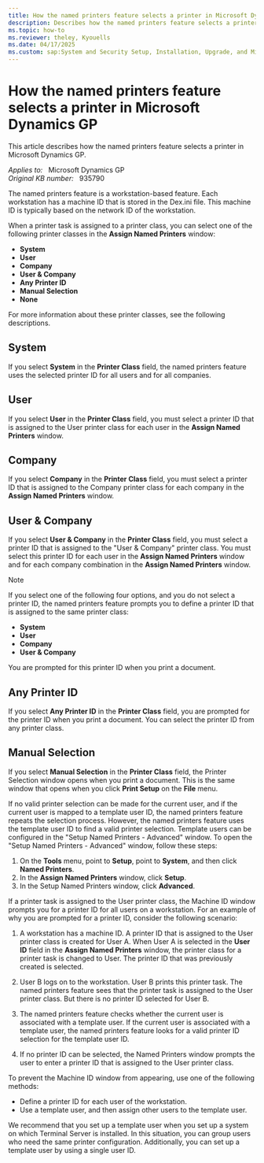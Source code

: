 ```yaml
---
title: How the named printers feature selects a printer in Microsoft Dynamics GP
description: Describes how the named printers feature selects a printer in Microsoft Dynamics GP. The named printers feature is a workstation-based feature.
ms.topic: how-to
ms.reviewer: theley, Kyouells
ms.date: 04/17/2025
ms.custom: sap:System and Security Setup, Installation, Upgrade, and Migrations
---
```

# How the named printers feature selects a printer in Microsoft Dynamics GP

This article describes how the named printers feature selects a printer in Microsoft Dynamics GP.

_Applies to:_ &nbsp; Microsoft Dynamics GP  
_Original KB number:_ &nbsp; 935790

The named printers feature is a workstation-based feature. Each workstation has a machine ID that is stored in the Dex.ini file. This machine ID is typically based on the network ID of the workstation.

When a printer task is assigned to a printer class, you can select one of the following printer classes in the **Assign Named Printers** window:

- **System**
- **User**
- **Company**
- **User & Company**
- **Any Printer ID**
- **Manual Selection**
- **None**  

For more information about these printer classes, see the following descriptions.

## System

If you select **System** in the **Printer Class** field, the named printers feature uses the selected printer ID for all users and for all companies.

## User

If you select **User** in the **Printer Class** field, you must select a printer ID that is assigned to the User printer class for each user in the **Assign Named Printers** window.

## Company

If you select **Company** in the **Printer Class** field, you must select a printer ID that is assigned to the Company printer class for each company in the **Assign Named Printers** window.

## User & Company

If you select **User & Company** in the **Printer Class** field, you must select a printer ID that is assigned to the "User & Company" printer class. You must select this printer ID for each user in the **Assign Named Printers** window and for each company combination in the **Assign Named Printers** window.

> [!NOTE]
> If you select one of the following four options, and you do not select a printer ID, the named printers feature prompts you to define a printer ID that is assigned to the same printer class:
>
> - **System**  
> - **User**  
> - **Company**  
> - **User & Company**

You are prompted for this printer ID when you print a document.

## Any Printer ID

If you select **Any Printer ID** in the **Printer Class** field, you are prompted for the printer ID when you print a document. You can select the printer ID from any printer class.

## Manual Selection

If you select **Manual Selection** in the **Printer Class** field, the Printer Selection window opens when you print a document. This is the same window that opens when you click **Print Setup** on the **File** menu.

If no valid printer selection can be made for the current user, and if the current user is mapped to a template user ID, the named printers feature repeats the selection process. However, the named printers feature uses the template user ID to find a valid printer selection. Template users can be configured in the "Setup Named Printers - Advanced" window. To open the "Setup Named Printers - Advanced" window, follow these steps:

1. On the **Tools** menu, point to **Setup**, point to **System**, and then click **Named Printers**.
2. In the **Assign Named Printers** window, click **Setup**.
3. In the Setup Named Printers window, click **Advanced**.

If a printer task is assigned to the User printer class, the Machine ID window prompts you for a printer ID for all users on a workstation. For an example of why you are prompted for a printer ID, consider the following scenario:

1. A workstation has a machine ID. A printer ID that is assigned to the User printer class is created for User A. When User A is selected in the **User ID** field in the **Assign Named Printers** window, the printer class for a printer task is changed to User. The printer ID that was previously created is selected.

2. User B logs on to the workstation. User B prints this printer task. The named printers feature sees that the printer task is assigned to the User printer class. But there is no printer ID selected for User B.

3. The named printers feature checks whether the current user is associated with a template user. If the current user is associated with a template user, the named printers feature looks for a valid printer ID selection for the template user ID.

4. If no printer ID can be selected, the Named Printers window prompts the user to enter a printer ID that is assigned to the User printer class.

To prevent the Machine ID window from appearing, use one of the following methods:

- Define a printer ID for each user of the workstation.
- Use a template user, and then assign other users to the template user.

We recommend that you set up a template user when you set up a system on which Terminal Server is installed. In this situation, you can group users who need the same printer configuration. Additionally, you can set up a template user by using a single user ID.
